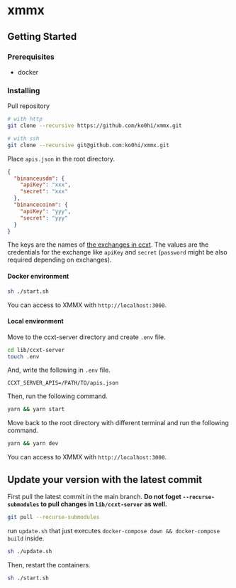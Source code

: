 # xmmx

## Getting Started

### Prerequisites

- docker

### Installing

Pull repository

```bash
# with http
git clone --recursive https://github.com/ko0hi/xmmx.git

# with ssh
git clone --recursive git@github.com:ko0hi/xmmx.git
```

Place `apis.json` in the root directory.

```json
{
  "binanceusdm": {
    "apiKey": "xxx",
    "secret": "xxx"
  },
  "binancecoinm": {
    "apiKey": "yyy",
    "secret": "yyy"
  }
}
```

The keys are the names of [the exchanges in ccxt](https://docs.ccxt.com/#/ccxt.pro.manual?id=exchanges).
The values are the credentials for the exchange like `apiKey` and `secret` (`password` might be also required depending
on exchanges).

#### Docker environment

```bash
sh ./start.sh
```

You can access to XMMX with `http://localhost:3000`.

#### Local environment

Move to the ccxt-server directory and create `.env` file.

```bash
cd lib/ccxt-server
touch .env
```

And, write the following in `.env` file.

```
CCXT_SERVER_APIS=/PATH/TO/apis.json
```

Then, run the following command.

```bash
yarn && yarn start
```

Move back to the root directory with different terminal and run the following command.

```bash
yarn && yarn dev
```

You can access to XMMX with `http://localhost:3000`.

## Update your version with the latest commit

First pull the latest commit in the main branch. **Do not foget ``--recurse-submodules`` to pull changes in `lib/ccxt-server` as well.**

```bash
git pull --recurse-submodules
```

run `update.sh` that just executes `docker-compose down && docker-compose build` inside.

```bash
sh ./update.sh
```

Then, restart the containers.

```bash
sh ./start.sh
```
